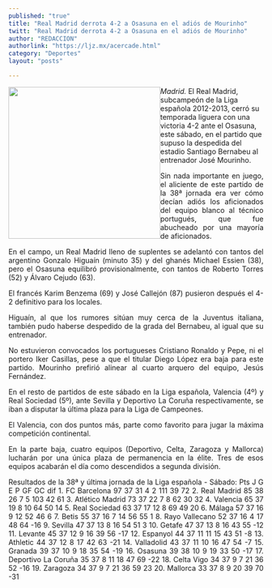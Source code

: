```yaml
---
published: "true"
title: "Real Madrid derrota 4-2 a Osasuna en el adiós de Mourinho"
twitt: "Real Madrid derrota 4-2 a Osasuna en el adiós de Mourinho"
author: "REDACCION"
authorlink: "https://ljz.mx/acercade.html"
category: "Deportes"
layout: "posts"

---
```


<div />

<p style="text-align: justify;" />

*<img src="http://ljz.mx/images/stories/fotos_junio2013/realmadrid.jpg" border="0" width="300" style="float: left;" />Madrid.* El Real Madrid, subcampeón de la Liga española 2012-2013, cerró su temporada liguera con una victoria 4-2 ante el Osasuna, este sábado, en el partido que supuso la despedida del estadio Santiago Bernabeu al entrenador José Mourinho. </p> <p style="text-align: justify;">
  Sin nada importante en juego, el aliciente de este partido de la 38ª jornada era ver cómo decían adiós los aficionados del equipo blanco al técnico portugués, que fue abucheado por una mayoría de aficionados.
</p>

<p style="text-align: justify;">
  En el campo, un Real Madrid lleno de suplentes se adelantó con tantos del argentino Gonzalo Higuaín (minuto 35) y del ghanés Michael Essien (38), pero el Osasuna equilibró provisionalmente, con tantos de Roberto Torres (52) y Álvaro Cejudo (63).
</p>

<p style="text-align: justify;">
  El francés Karim Benzema (69) y José Callejón (87) pusieron después el 4-2 definitivo para los locales.
</p>

<p style="text-align: justify;">
  Higuaín, al que los rumores sitúan muy cerca de la Juventus italiana, también pudo haberse despedido de la grada del Bernabeu, al igual que su entrenador.
</p>

<p style="text-align: justify;">
  No estuvieron convocados los portugueses Cristiano Ronaldo y Pepe, ni el portero Iker Casillas, pese a que el titular Diego López era baja para este partido. Mourinho prefirió alinear al cuarto arquero del equipo, Jesús Fernández.
</p>

<p style="text-align: justify;">
  En el resto de partidos de este sábado en la Liga española, Valencia (4º) y Real Sociedad (5º), ante Sevilla y Deportivo La Coruña respectivamente, se iban a disputar la última plaza para la Liga de Campeones.
</p>

<p style="text-align: justify;">
  El Valencia, con dos puntos más, parte como favorito para jugar la máxima competición continental.
</p>

<p style="text-align: justify;">
  En la parte baja, cuatro equipos (Deportivo, Celta, Zaragoza y Mallorca) lucharán por una única plaza de permanencia en la élite. Tres de esos equipos acabarán el día como descendidos a segunda división.
</p>

<p style="text-align: justify;">
  Resultados de la 38ª y última jornada de la Liga española - Sábado: Pts J G E P GF GC dif 1. FC Barcelona 97 37 31 4 2 111 39 72 2. Real Madrid 85 38 26 7 5 103 42 61 3. Atlético Madrid 73 37 22 7 8 62 30 32 4. Valencia 65 37 19 8 10 64 50 14 5. Real Sociedad 63 37 17 12 8 69 49 20 6. Málaga 57 37 16 9 12 52 46 6 7. Betis 55 37 16 7 14 56 55 1 8. Rayo Vallecano 52 37 16 4 17 48 64 -16 9. Sevilla 47 37 13 8 16 54 51 3 10. Getafe 47 37 13 8 16 43 55 -12 11. Levante 45 37 12 9 16 39 56 -17 12. Espanyol 44 37 11 11 15 43 51 -8 13. Athletic 44 37 12 8 17 42 63 -21 14. Valladolid 43 37 11 10 16 47 54 -7 15. Granada 39 37 10 9 18 35 54 -19 16. Osasuna 39 38 10 9 19 33 50 -17 17. Deportivo La Coruña 35 37 8 11 18 47 69 -22 18. Celta Vigo 34 37 9 7 21 36 52 -16 19. Zaragoza 34 37 9 7 21 36 59 23 20. Mallorca 33 37 8 9 20 39 70 -31
</p></div>
